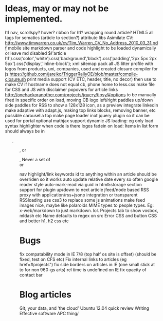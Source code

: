 # Ideas, may or may not be implemented.

h1 nav, scrollspy? hover?
ribbon for h1? wrapping round article?
HTML5 all tags for sematics (article to section?)
attribute libs
Asimilate CV: http://www.timwarren.co.uk/cv/Tim_Warren_CV_No_Address_2010_03_31.pdf
mobile site
markdown parser and code highlight to be loaded dynamically or leave md disabled
$('article h1').css('color','white').css('background','black').css('padding','2px 5px 2px 5px').css('display','inline-block');
xml sitemap
pack all JS
litter profile with logos from products, uni, companies, used and created
closure compiler for js:https://github.com/jareiko/TriggerRallyOE/blob/master/compile-closure.sh
print media support (CV ETC, header, title, no decor) then use to make CV
if hostname does not equal cb, phone home
to less.css 
make file for CSS and JS
with disclaimer
popovers for article links http://onehackoranother.com/projects/jquery/tipsy/#options
to be manually fired in specific order on load, moving CB logo 
left/right paddles
up/down side paddles for RSS
to show a 128x128 icon, as a preview
integrate linkedin
make adaptive with adapt.js, making top links blocks, removing banner, etc
possible carousel a top
make page loader inot jquery plugin so it can be used for portal
optional mathjax support
dynamic JS loading: eg only load syntax highlighter when code is there
logos fadein on load:
Items in list form should always be in <ul>, <ol>, or <dl>, Never a set of <div> or <p> nav
highlight/link keywords
id to anything within an article should be overriden so it works
auto update relative date every so often
google reader style auto-mark-read via guid in html5storage
section support for plugin
up/down to next article
jfeed/node based RSS proxy with application/rss+jsonp integration or transparent RSSloading
use css3 to replace some js animations
make feed images nice, maybe like polaroids
MIME types to people types. Eg: x-web/markdown to just markdown. lol.
Projects tab to show vosbox, mldash etc
Name defaults to regex on src
Error CSS and button CSS and better h1, h2 css etc

# Bugs

fix compatability mode in IE 7/8 (top half os site is offset) (should be fixed, test on CFS etc)
Fix internal links to articles (eg href=#projects")
fix side borders on articles in IE (one small stick at to for non 960-gs arts)
rel time is undefined on IE
fix opacity of contact bar

# Blog articles

Git, your data, and 'the cloud'
Ubuntu 12.04 quick review
Writing Effective software
APC thing/
